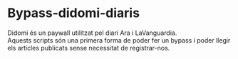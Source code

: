 # Bypass-didomi-diaris

Didomi és un paywall utilitzat pel diari Ara i LaVanguardia.<br />
Aquests scripts són una primera forma de poder fer un bypass i poder llegir els articles publicats sense necessitat de registrar-nos.
